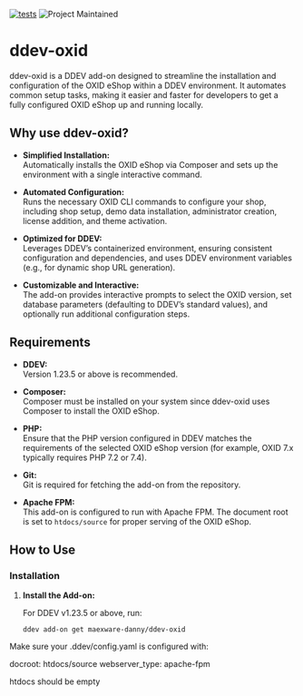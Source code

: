 [![tests](https://github.com/maexware-danny/ddev-oxid/actions/workflows/tests.yml/badge.svg)](https://github.com/maexware-danny/ddev-oxid/actions/workflows/tests.yml) ![Project Maintained](https://img.shields.io/maintenance/yes/2024.svg)

# ddev-oxid

ddev-oxid is a DDEV add-on designed to streamline the installation and configuration of the OXID eShop within a DDEV environment. It automates common setup tasks, making it easier and faster for developers to get a fully configured OXID eShop up and running locally.

## Why use ddev-oxid?

- **Simplified Installation:**  
  Automatically installs the OXID eShop via Composer and sets up the environment with a single interactive command.

- **Automated Configuration:**  
  Runs the necessary OXID CLI commands to configure your shop, including shop setup, demo data installation, administrator creation, license addition, and theme activation.

- **Optimized for DDEV:**  
  Leverages DDEV’s containerized environment, ensuring consistent configuration and dependencies, and uses DDEV environment variables (e.g., for dynamic shop URL generation).

- **Customizable and Interactive:**  
  The add-on provides interactive prompts to select the OXID version, set database parameters (defaulting to DDEV’s standard values), and optionally run additional configuration steps.


## Requirements

- **DDEV:**  
  Version 1.23.5 or above is recommended.

- **Composer:**  
  Composer must be installed on your system since ddev-oxid uses Composer to install the OXID eShop.

- **PHP:**  
  Ensure that the PHP version configured in DDEV matches the requirements of the selected OXID eShop version (for example, OXID 7.x typically requires PHP 7.2 or 7.4).

- **Git:**  
  Git is required for fetching the add-on from the repository.

- **Apache FPM:**  
    This add-on is configured to run with Apache FPM. The document root is set to `htdocs/source` for proper serving of the OXID eShop.


## How to Use

### Installation

1. **Install the Add-on:**

   For DDEV v1.23.5 or above, run:

   ```shell
   ddev add-on get maexware-danny/ddev-oxid

Make sure your .ddev/config.yaml is configured with:

docroot: htdocs/source
webserver_type: apache-fpm


htdocs should be empty
   
